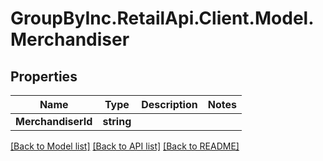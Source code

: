 # GroupByInc.RetailApi.Client.Model.Merchandiser

## Properties

Name | Type | Description | Notes
------------ | ------------- | ------------- | -------------
**MerchandiserId** | **string** |  | 

[[Back to Model list]](../README.md#documentation-for-models) [[Back to API list]](../README.md#documentation-for-api-endpoints) [[Back to README]](../README.md)

